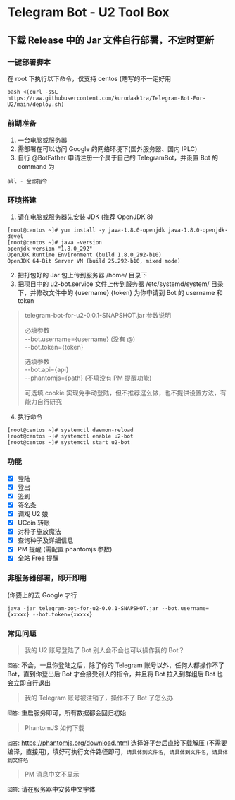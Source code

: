 # Telegram Bot - U2 Tool Box

## 下载 Release 中的 Jar 文件自行部署，不定时更新

### 一键部署脚本
在 root 下执行以下命令，仅支持 centos (瞎写的不一定好用
```shell
bash <(curl -sSL https://raw.githubusercontent.com/kurodaak1ra/Telegram-Bot-For-U2/main/deploy.sh)
```

### 前期准备
1. 一台电脑或服务器
2. 需部署在可以访问 Google 的网络环境下(国外服务器、国内 IPLC)
3. 自行 @BotFather 申请注册一个属于自己的 TelegramBot，并设置 Bot 的 command 为
```
all - 全部指令
```

### 环境搭建
1. 请在电脑或服务器先安装 JDK (推荐 OpenJDK 8)
```shell
[root@centos ~]# yum install -y java-1.8.0-openjdk java-1.8.0-openjdk-devel
[root@centos ~]# java -version
openjdk version "1.8.0_292"
OpenJDK Runtime Environment (build 1.8.0_292-b10)
OpenJDK 64-Bit Server VM (build 25.292-b10, mixed mode)
```
2. 把打包好的 Jar 包上传到服务器 /home/ 目录下
3. 把项目中的 u2-bot.service 文件上传到服务器 /etc/systemd/system/ 目录下，并修改文件中的 {username} {token} 为你申请到 Bot 的 username 和 token

> telegram-bot-for-u2-0.0.1-SNAPSHOT.jar 参数说明
> 
> 必填参数  
> --bot.username={username} (没有 @)  
> --bot.token={token}
> 
> 选填参数  
> --bot.api={api}  
> --phantomjs={path} (不填没有 PM 提醒功能)
> 
> 可选填 cookie 实现免手动登陆，但不推荐这么做，也不提供设置方法，有能力自行研究

4. 执行命令
```shell
[root@centos ~]# systemctl daemon-reload
[root@centos ~]# systemctl enable u2-bot
[root@centos ~]# systemctl start u2-bot
```

### 功能
- [x] 登陆
- [x] 登出
- [x] 签到
- [x] 签名条
- [x] 调戏 U2 娘
- [x] UCoin 转账
- [x] 对种子施放魔法
- [x] 查询种子及详细信息
- [x] PM 提醒 (需配置 phantomjs 参数)
- [x] 全站 Free 提醒

### 非服务器部署，即开即用
(你要上的去 Google 才行
```shell
java -jar telegram-bot-for-u2-0.0.1-SNAPSHOT.jar --bot.username={xxxxx} --bot.token={xxxxx}
```

### 常见问题
> 我的 U2 账号登陆了 Bot 别人会不会也可以操作我的 Bot？

`回答`: 不会，一旦你登陆之后，除了你的 Telegram 账号以外，任何人都操作不了 Bot，直到你登出后 Bot 才会接受别人的指令，并且将 Bot 拉入到群组后 Bot 也会立即自行退出

> 我的 Telegram 账号被注销了，操作不了 Bot 了怎么办

`回答`: 重启服务即可，所有数据都会回归初始

> PhantomJS 如何下载

`回答`: https://phantomjs.org/download.html 选择好平台后直接下载解压 (不需要编译，直接用)，填好可执行文件路径即可，`请具体到文件名`，`请具体到文件名`，`请具体到文件名`

> PM 消息中文不显示

`回答`: 请在服务器中安装中文字体
